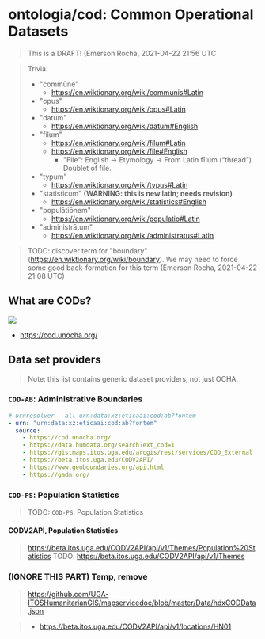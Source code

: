# ontologia/cod: Common Operational Datasets

> This is a DRAFT! (Emerson Rocha, 2021-04-22 21:56 UTC

> Trivia:
> - "commūne"
>   - https://en.wiktionary.org/wiki/communis#Latin
> - "opus"
>   - https://en.wiktionary.org/wiki/opus#Latin
> - "datum"
>   - https://en.wiktionary.org/wiki/datum#English
> - "filum"
>   - https://en.wiktionary.org/wiki/filum#Latin
>   - https://en.wiktionary.org/wiki/file#English
>     - "File": English -> Etymology -> From Latin fīlum (“thread”). Doublet of file.
> - "typum"
>   - https://en.wiktionary.org/wiki/typus#Latin
> - "statisticum" **(WARNING: this is new latin; needs revision)**
>   - https://en.wiktionary.org/wiki/statistics#English
> - "populātiōnem"
>   - https://en.wiktionary.org/wiki/populatio#Latin
> - "administrātum"
>   - https://en.wiktionary.org/wiki/administratus#Latin

> TODO: discover term for "boundary" (https://en.wiktionary.org/wiki/boundary).
>       We may need to force some good back-formation for this term
>       (Emerson Rocha, 2021-04-22 21:08 UTC)

## What are CODs?

[![](http://img.youtube.com/vi/CFUs8S0MPIY/0.jpg)](http://www.youtube.com/watch?v=CFUs8S0MPIY "Common Operational Datasets (CODs)")

- https://cod.unocha.org/

## Data set providers

> Note: this list contains generic dataset providers, not just OCHA.

### `COD-AB`: Administrative Boundaries

```yaml
# urnresolver --all urn:data:xz:eticaai:cod:ab?fontem
- urn: "urn:data:xz:eticaai:cod:ab?fontem"
  source:
    - https://cod.unocha.org/
    - https://data.humdata.org/search?ext_cod=1
    - https://gistmaps.itos.uga.edu/arcgis/rest/services/COD_External
    - https://beta.itos.uga.edu/CODV2API/
    - https://www.geoboundaries.org/api.html
    - https://gadm.org/

```

### `COD-PS`: Population Statistics

> TODO: `COD-PS`: Population Statistics

#### CODV2API, Population Statistics

> https://beta.itos.uga.edu/CODV2API/api/v1/Themes/Population%20Statistics
> TODO: https://beta.itos.uga.edu/CODV2API/api/v1/Themes


### (IGNORE THIS PART) Temp, remove

> https://github.com/UGA-ITOSHumanitarianGIS/mapservicedoc/blob/master/Data/hdxCODData.json

> - https://beta.itos.uga.edu/CODV2API/api/v1/locations/HN01